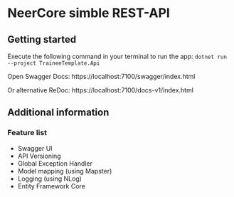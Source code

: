 # NeerCore simble REST-API

## Getting started

Execute the following command in your terminal to run the app: 
`dotnet run --project TraineeTemplate.Api`

Open Swagger Docs: https://localhost:7100/swagger/index.html

Or alternative ReDoc: https://localhost:7100/docs-v1/index.html


## Additional information

### Feature list

- Swagger UI
- API Versioning
- Global Exception Handler
- Model mapping (using Mapster)
- Logging (using NLog)
- Entity Framework Core
